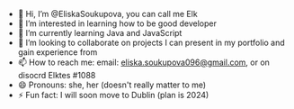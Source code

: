 - 👋 Hi, I’m @EliskaSoukupova, you can call me Elk
- 👀 I’m interested in learning how to be good developer
- 🌱 I’m currently learning Java and JavaScript
- 💞️ I’m looking to collaborate on projects I can present in my portfolio and gain experience from
- 📫 How to reach me: email: eliska.soukupova096@gmail.com, or on disocrd Elktes #1088
- 😄 Pronouns: she, her (doesn't really matter to me)
- ⚡ Fun fact: I will soon move to Dublin (plan is 2024)

<!---
EliskaSoukupova/EliskaSoukupova is a ✨ special ✨ repository because its `README.md` (this file) appears on your GitHub profile.
You can click the Preview link to take a look at your changes.
--->
